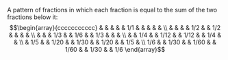 A pattern of fractions in which each fraction is equal to the sum of the
two fractions below it: $$\begin{array}{ccccccccccc} 
& & & & & 1/1 & & & & & \\
& & & & 1/2 & & 1/2 & & & & \\
& & & 1/3 & & 1/6 & & 1/3 & & & \\
& & 1/4 & & 1/12 & & 1/12 & & 1/4 & & \\
& 1/5 & & 1/20 & & 1/30 & & 1/20 & & 1/5 & \\
1/6 & & 1/30 & & 1/60 & & 1/60 & & 1/30 & & 1/6 
\end{array}$$
